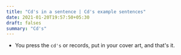 ```yaml
---
title: "Cd's in a sentence | Cd's example sentences"
date: 2021-01-20T19:57:50+05:30
draft: falses
summary: "Cd's"
---
```

- You press the `cd's` or records, put in your cover art, and that's it.
                 
